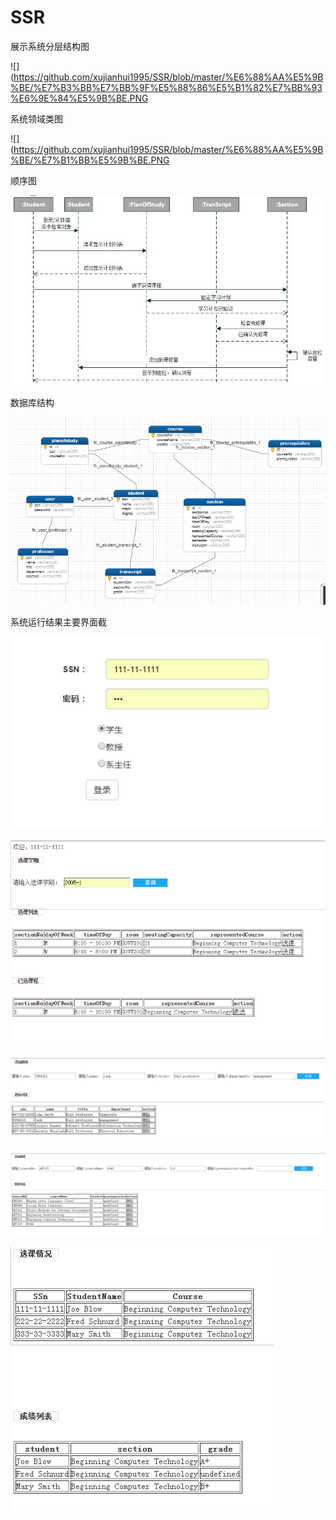 # SSR

展示系统分层结构图


![](https://github.com/xujianhui1995/SSR/blob/master/%E6%88%AA%E5%9B%BE/%E7%B3%BB%E7%BB%9F%E5%88%86%E5%B1%82%E7%BB%93%E6%9E%84%E5%9B%BE.PNG

系统领域类图


![](https://github.com/xujianhui1995/SSR/blob/master/%E6%88%AA%E5%9B%BE/%E7%B1%BB%E5%9B%BE.PNG

顺序图


![](https://github.com/xujianhui1995/SSR/blob/master/%E6%88%AA%E5%9B%BE/%E6%97%B6%E5%BA%8F%E5%9B%BE1.png)

数据库结构

![](https://github.com/xujianhui1995/SSR/blob/master/%E6%88%AA%E5%9B%BE/%E6%95%B0%E6%8D%AE%E5%BA%93.PNG)

系统运行结果主要界面截

![](https://github.com/xujianhui1995/SSR/blob/master/%E6%88%AA%E5%9B%BE/%E5%AD%A6%E7%94%9F%E7%99%BB%E5%BD%95.PNG)

![](https://github.com/xujianhui1995/SSR/blob/master/%E6%88%AA%E5%9B%BE/%E5%AD%A6%E7%94%9F%E9%80%89%E8%AF%BE.PNG)

![](https://github.com/xujianhui1995/SSR/blob/master/%E6%88%AA%E5%9B%BE/%E6%95%99%E5%B8%88%E5%A2%9E%E5%88%A0%E6%94%B9.PNG)

![](https://github.com/xujianhui1995/SSR/blob/master/%E6%88%AA%E5%9B%BE/%E8%AF%BE%E7%A8%8B%E7%9A%84%E5%A2%9E%E5%88%A0%E6%94%B9.PNG)

![](https://github.com/xujianhui1995/SSR/blob/master/%E6%88%AA%E5%9B%BE/%E9%80%89%E8%AF%BE%E6%83%85%E5%86%B5%E5%92%8C%E6%88%90%E7%BB%A9.PNG)
